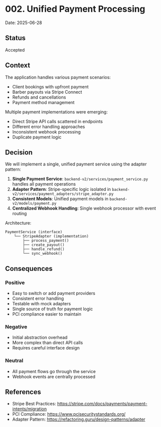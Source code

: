 # 002. Unified Payment Processing

Date: 2025-06-28

## Status

Accepted

## Context

The application handles various payment scenarios:
- Client bookings with upfront payment
- Barber payouts via Stripe Connect
- Refunds and cancellations
- Payment method management

Multiple payment implementations were emerging:
- Direct Stripe API calls scattered in endpoints
- Different error handling approaches
- Inconsistent webhook processing
- Duplicate payment logic

## Decision

We will implement a single, unified payment service using the adapter pattern:

1. **Single Payment Service**: `backend-v2/services/payment_service.py` handles all payment operations
2. **Adapter Pattern**: Stripe-specific logic isolated in `backend-v2/services/payment_adapters/stripe_adapter.py`
3. **Consistent Models**: Unified payment models in `backend-v2/models/payment.py`
4. **Centralized Webhook Handling**: Single webhook processor with event routing

Architecture:
```
PaymentService (interface)
    └── StripeAdapter (implementation)
        ├── process_payment()
        ├── create_payout()
        ├── handle_refund()
        └── sync_webhook()
```

## Consequences

### Positive
- Easy to switch or add payment providers
- Consistent error handling
- Testable with mock adapters
- Single source of truth for payment logic
- PCI compliance easier to maintain

### Negative
- Initial abstraction overhead
- More complex than direct API calls
- Requires careful interface design

### Neutral
- All payment flows go through the service
- Webhook events are centrally processed

## References

- Stripe Best Practices: https://stripe.com/docs/payments/payment-intents/migration
- PCI Compliance: https://www.pcisecuritystandards.org/
- Adapter Pattern: https://refactoring.guru/design-patterns/adapter
